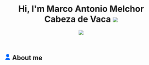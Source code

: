 <h1 align="center"><b>Hi, I'm Marco Antonio Melchor Cabeza de Vaca </b><img src="https://media.giphy.com/media/hvRJCLFzcasrR4ia7z/giphy.gif" width="35"></h1>
<p align="center">
    <a href="https://github.com/DenverCoder1/readme-typing-svg"><img src="https://readme-typing-svg.herokuapp.com?font=Time+New+Roman&color=cyan&size=25&center=true&vCenter=true&width=600&height=100&lines=Programming+Technician;Software+Engineer+Student;Active+Learner/Researcher;"></a>
  </p>
<br>

## <picture><img src = "assets/user.png" width = 20px></picture> **About me**


<br>
